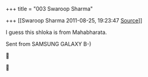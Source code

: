 +++
title = "003 Swaroop Sharma"

+++
[[Swaroop Sharma	2011-08-25, 19:23:47 [Source](https://groups.google.com/g/samskrita/c/LwsU7g1fU7w)]]



I guess this shloka is from Mahabharata.

Sent from SAMSUNG GALAXY B-)





